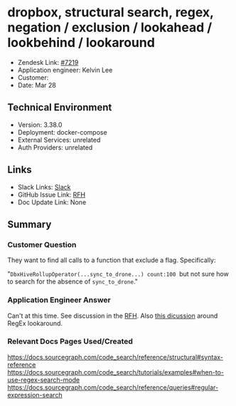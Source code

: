 
# dropbox, structural search, regex, negation / exclusion / lookahead / lookbehind / lookaround <!-- Ticket Title  Hint: include keywords to make it searchable -->

- Zendesk Link: [#7219](https://sourcegraph.zendesk.com/agent/tickets/7219)
- Application engineer: Kelvin Lee
- Customer: <!-- Redact if this contains personally identifying information -->
- Date: Mar 28

<!-- Data populated from integration, speak to Ben Gordon or Michael Bali if not working -->
<!-- During Internal team trial, fill missing data manually (we are waiting for all data to sync) -->

## Technical Environment
- Version: ​3.38.0
- Deployment: docker-compose
- External Services: unrelated
- Auth Providers: unrelated


## Links
<!-- Data for application engineer manual entry -->
- Slack Links: [Slack](https://sourcegraph.slack.com/archives/C02M9ASQ2LC/p1648508815363279)
- GitHub Issue Link: [RFH](https://github.com/sourcegraph/customer/issues/795)
- Doc Update Link: None

## Summary
### Customer Question
They want to find all calls to a function that exclude a flag. Specifically:

"`DbxHiveRollupOperator(...sync_to_drone...) count:100`  but not sure how to search for the absence of `sync_to_drone`."

### Application Engineer Answer
Can't at this time. See discussion in the [RFH](https://github.com/sourcegraph/customer/issues/795). Also [this dicussion](https://github.com/sourcegraph/sourcegraph/issues/31454) around RegEx lookaround.

### Relevant Docs Pages Used/Created
https://docs.sourcegraph.com/code_search/reference/structural#syntax-reference https://docs.sourcegraph.com/code_search/tutorials/examples#when-to-use-regex-search-mode https://docs.sourcegraph.com/code_search/reference/queries#regular-expression-search

<!-- Once complete, upload a copy to https://github.com/sourcegraph/support-tools-internal/tree/main/resolved-tickets as a .md file -->
<!-- Name the file 7219.md -->
